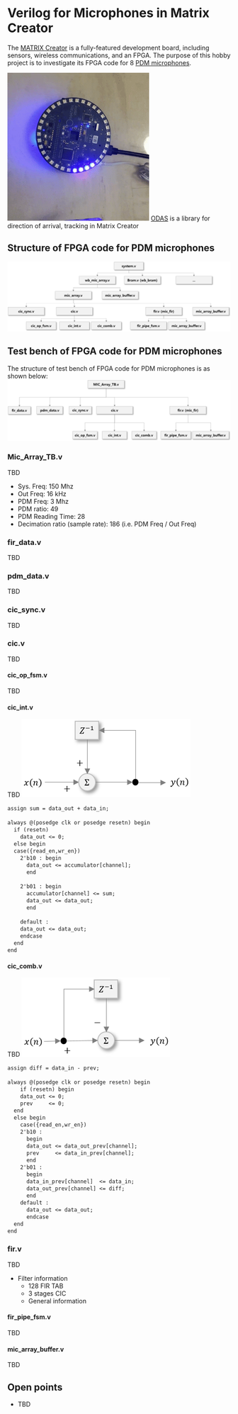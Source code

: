 # Verilog for Microphones in Matrix Creator
The [MATRIX Creator](https://matrix-io.github.io/matrix-documentation/matrix-creator/overview/) is a fully-featured development board, including sensors, wireless communications, and an FPGA. The purpose of this hobby project is to investigate its FPGA code for 8 [PDM microphones](https://matrix-io.github.io/matrix-documentation/matrix-creator/resources/microphone/).

![Matrix Creator ODAS example](Pictures/ODAS_Matrix_Creator.gif)
[ODAS](https://www.hackster.io/matrix-labs/direction-of-arrival-for-matrix-voice-creator-using-odas-b7a15b) is a library for direction of arrival, tracking in Matrix Creator 

## Structure of FPGA code for PDM microphones

![FPGA_File_Structure](Pictures/FPGA_File_Structure.png)


## Test bench of FPGA code for PDM microphones
The structure of test bench of FPGA code for PDM microphones is as shown below:
![TestBench_Structure](Pictures/FPGA_TestBench_Structure.png)

### Mic_Array_TB.v
TBD
- Sys. Freq: 150 Mhz
- Out Freq: 16 kHz
- PDM Freq: 3 Mhz
- PDM ratio: 49
- PDM Reading Time: 28
- Decimation ratio (sample rate): 186 (i.e. PDM Freq / Out Freq)


### fir_data.v
TBD

### pdm_data.v
TBD

### cic_sync.v
TBD

### cic.v
TBD

#### cic_op_fsm.v
TBD

#### cic_int.v
TBD
![Integrator Filter in CIC](Pictures/Integrator_Filter.png)

```
assign sum = data_out + data_in;

always @(posedge clk or posedge resetn) begin
  if (resetn)
    data_out <= 0;
  else begin
  case({read_en,wr_en})
    2'b10 : begin
      data_out <= accumulator[channel];
      end

    2'b01 : begin
      accumulator[channel] <= sum;
      data_out <= data_out; 
      end

    default :
    data_out <= data_out;
    endcase
  end
end
```


#### cic_comb.v
TBD
![Comb Filter in CIC](Pictures/Comb_Filter.png)

```
assign diff = data_in - prev;

always @(posedge clk or posedge resetn) begin
    if (resetn) begin
    data_out <= 0;
    prev     <= 0;
  end
  else begin
    case({read_en,wr_en})
    2'b10 :
      begin
      data_out <= data_out_prev[channel];
      prev     <= data_in_prev[channel];
      end
    2'b01 :
      begin
      data_in_prev[channel]  <= data_in;
      data_out_prev[channel] <= diff;
      end
    default :
      data_out <= data_out;
      endcase
  end
end
```


### fir.v
TBD
- Filter information
  - 128 FIR TAB
  - 3 stages CIC
  - General information

#### fir_pipe_fsm.v
TBD

#### mic_array_buffer.v
TBD



## Open points
- TBD

